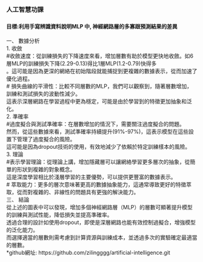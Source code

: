 <h3 id="philosophy">人工智慧功課<h3>
<h4>目標:利用手寫辨識資料說明MLP 中, 神經網路層的多寡跟預測結果的差異</h4>
一、	數據分析<br>
1. 收斂<br>
#收斂速度：從訓練損失的下降速度來看，增加層數有助於模型更快地收斂。如6層MLP的訓練損失下降(2.29-0.13)得比1層MLP(1.2-0.79)快得多<br>。這可能是因為更深的網絡在初始階段就能捕捉到更複雜的數據表示，從而加速了優化過程。<br>
#	損失曲線的平滑性：比較不同層數的MLP，我們可以觀察到，隨著層數增加，訓練和測試損失的波動性減少。<br>這表示深層網路在學習過程中更為穩定，可能是由於學習到的特徵更加抽象和泛化。<br>
2. 準確率<br>
#過度擬合與測試準確率：在層數增加的情況下，需要關注過度擬合的問題。<br>然而，從這些數據來看，測試準確率持續提升(91%-97%)，這表示模型在這些設置下管理了過度擬合的風險。<br>這可能是因為dropout技術的使用，有效地減少了依賴於特定訓練樣本的風險。<br>
3. 理論<br>
#表示學習理論：從理論上講，增加隱藏層可以讓網絡學習更多層次的抽象，從簡單的形狀到複雜的對象概念。<br>這是深度學習相比於淺層學習的主要優勢，可以提供更豐富的數據表示。<br>
#	萃取能力：更多的層次意味著更高的數據抽象能力，這通常導致更好的特徵萃取，從而對複雜的、非線性的問題具有更強的解決能力。<br>
三、	結論<br>
從上述的圖表中可以發現，增加多個神經網路層（MLP）的層數可顯著提升模型的訓練與測試性能，降低損失並提高準確率。<br>透過合理的設計如使用dropout，即使是深層網路也能有效控制過擬合，增強模型的泛化能力。<br>而選擇適當的層數則需考慮到計算資源與訓練成本，並透過多次的實驗確定最適當的層數。<br>
*github網址: https://github.com/zilingggg/artificial-intelligence.git


